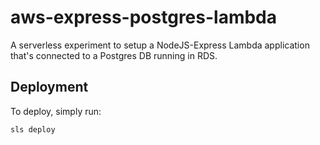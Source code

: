 # aws-express-postgres-lambda

A serverless experiment to setup a NodeJS-Express Lambda application that's connected to a Postgres DB running in RDS.

## Deployment

To deploy, simply run:

`sls deploy`

<!-- ## Documentation

The full documentation of what this code does is available here: <insert > -->
